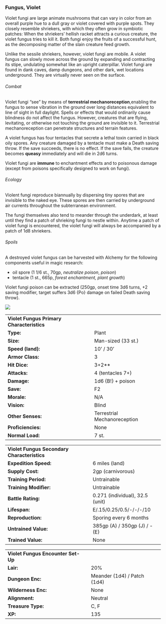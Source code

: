 ### Fungus, Violet

Violet fungi are large animate mushrooms that can vary in color from an overall purple hue to a dull gray or violet covered with purple spots. They closely resemble shriekers, with which they often grow in symbiotic patches: When the shriekers’ hellish racket attracts a curious creature, the violet fungus tries to kill it. Both fungi enjoy the fruits of a successful hunt, as the decomposing matter of the slain creature feed growth.

Unlike the sessile shriekers, however, violet fungi are mobile. A violet fungus can slowly move across the ground by expanding and contracting its stipe, undulating somewhat like an upright caterpillar. Violet fungi are found in dank caves, damp dungeons, and other dark, wet locations underground. They are virtually never seen on the surface.

###### Combat

Violet fungi “see” by means of **terrestrial mechanoreception**,enabling the fungus to sense vibration in the ground over long distances equivalent to line of sight in full daylight. Spells or effects that would ordinarily cause blindness do not affect the fungus. However, creatures that are flying, levitating, or otherwise not touching the ground are invisible to it. Terrestrial mechanoreception can penetrate structures and terrain features.

A violet fungus has four tentacles that secrete a lethal toxin carried in black oily spores. Any creature damaged by a tentacle must make a Death saving throw. If the save succeeds, there is no effect. If the save fails, the creature becomes **queasy** immediately and will die in 2d6 turns.

Violet fungi are **immune** to enchantment effects and to poisonous damage (except from poisons specifically designed to work on fungi).

###### Ecology

Violent fungi reproduce biannually by dispersing tiny spores that are invisible to the naked eye. These spores are then carried by underground air currents throughout the subterranean environment.

The fungi themselves also tend to meander through the underdark, at least until they find a patch of shrieking fungi to nestle within. Anytime a patch of violet fungi is encountered, the violet fungi will always be accompanied by a patch of 1d8 shriekers.

###### Spoils

A destroyed violet fungus can be harvested with Alchemy for the following components useful in magic research:

* oil spore (1 1/6 st., 70gp, *neutralize poison*, *poison*)
* tentacle (1 st., 665p, *forest enchantment, plant growth*)

Violet fungi poison can be extracted (250gp, onset time 3d6 turns, +2 saving modifier, target suffers 3d6 {Po} damage on failed Death saving throw).

![](data:image/png;base64...)

|  |  |
| --- | --- |
| **Violet Fungus Primary Characteristics** | |
| **Type:** | Plant |
| **Size:** | Man-sized (33 st.) |
| **Speed (land):** | 10’ / 30’ |
| **Armor Class:** | 3 |
| **Hit Dice:** | 3+2\*\* |
| **Attacks:** | 4 (tentacles 7+) |
| **Damage:** | 1d6 {B!} + poison |
| **Save:** | F2 |
| **Morale:** | N/A |
| **Vision:** | Blind |
| **Other Senses:** | Terrestrial Mechanoreception |
| **Proficiencies:** | None |
| **Normal Load:** | 7 st. |

|  |  |
| --- | --- |
| **Violet Fungus Secondary Characteristics** | |
| **Expedition Speed:** | 6 miles (land) |
| **Supply Cost:** | 2gp (carnivorous) |
| **Training Period:** | Untrainable |
| **Training Modifier:** | Untrainable |
| **Battle Rating:** | 0.271 (individual), 32.5 (unit) |
| **Lifespan:** | E/.15/0.25/0.5/-/-/-/10 |
| **Reproduction:** | Sporing every 6 months |
| **Untrained Value:** | 385gp (A) / 350gp (J) / - (E) |
| **Trained Value:** | None |

|  |  |
| --- | --- |
| **Violet Fungus Encounter Set-Up** | |
| **Lair:** | 20% |
| **Dungeon Enc:** | Meander (1d4) / Patch (1d4) |
| **Wilderness Enc:** | None |
| **Alignment:** | Neutral |
| **Treasure Type:** | C, F |
| **XP:** | 135 |
